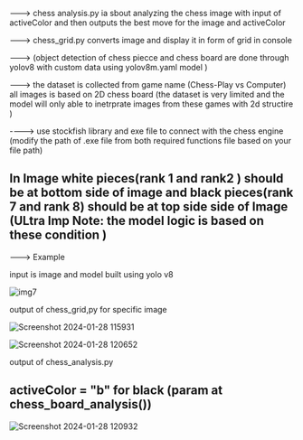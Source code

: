 ---> chess analysis.py  ia sbout analyzing the chess image with input of activeColor and then outputs the best move for the image and activeColor

---> chess_grid.py converts image and display it in form of grid in console 

---> (object detection of chess piecce and chess board  are done through yolov8 with custom data using yolov8m.yaml model )


---> the dataset is collected from game name (Chess-Play vs Computer) all images is based on 2D chess board (the dataset is very limited and the model will only able to inetrprate images from these games with 2d structire )

----> use stockfish library and exe file to connect with the chess engine (modify the path of .exe file from both required functions file based on your file path)

## In Image white pieces(rank 1 and rank2 ) should be at bottom side of image and black pieces(rank 7 and rank 8) should be at top side side of Image (ULtra Imp Note: the model logic is based on these condition )



---> Example

input is image and model built using yolo v8

![img7](https://github.com/nis12ram/Chess_Analysis_Computer_vision/assets/145199311/a64ef1d0-f58b-4010-b221-4284ad9b6170)





output of chess_grid,py for specific image









![Screenshot 2024-01-28 115931](https://github.com/nis12ram/Chess_Analysis_Computer_vision/assets/145199311/7fb40bab-146f-41e2-a667-93be1a00ef5b)

![Screenshot 2024-01-28 120652](https://github.com/nis12ram/Chess_Analysis_Computer_vision/assets/145199311/0bc57d53-f799-45d6-b7ad-b490c4a35cdb)






output of chess_analysis.py

## activeColor = "b" for black (param at chess_board_analysis())





![Screenshot 2024-01-28 120932](https://github.com/nis12ram/Chess_Analysis_Computer_vision/assets/145199311/f96edaa4-ec3c-4ebd-91bd-e44303c4bb8d)
